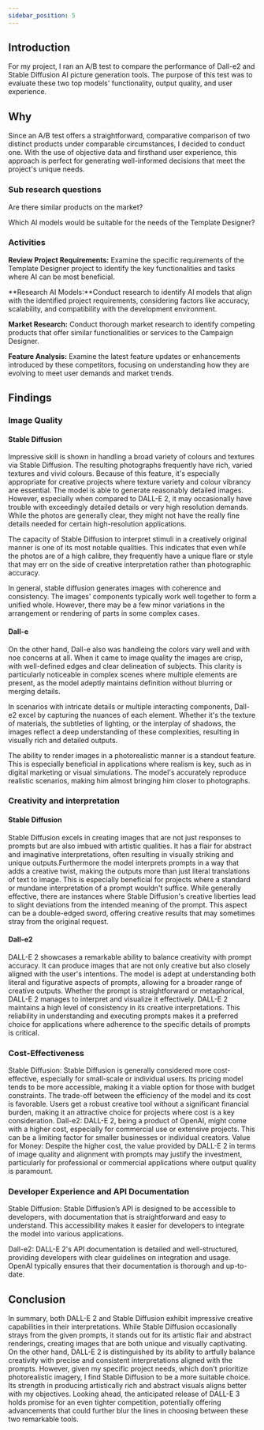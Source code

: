 ```yaml
---
sidebar_position: 5
---
```


## Introduction 

For my project, I ran an A/B test to compare the performance of Dall-e2 and Stable Diffusion AI picture generation tools. The purpose of this test was to evaluate these two top models' functionality, output quality, and user experience.

## Why 

Since an A/B test offers a straightforward, comparative comparison of two distinct products under comparable circumstances, I decided to conduct one. With the use of objective data and firsthand user experience, this approach is perfect for generating well-informed decisions that meet the project's unique needs.



### Sub research questions 
Are there similar products on the market?

Which AI models would be suitable for the needs of the Template Designer?
### Activities 

**Review Project Requirements:** Examine the specific requirements of the Template Designer project to identify the key functionalities and tasks where AI can be most beneficial.

**Research AI Models:**Conduct research to identify AI models that align with the identified project requirements, considering factors like accuracy, scalability, and compatibility with the development environment.

**Market Research:** Conduct thorough market research to identify competing products that offer similar functionalities or services to the Campaign Designer.

**Feature Analysis:** Examine the latest feature updates or enhancements introduced by these competitors, focusing on understanding how they are evolving to meet user demands and market trends.

## Findings 

### Image Quality

#### Stable Diffusion
Impressive skill is shown in handling a broad variety of colours and textures via Stable Diffusion. The resulting photographs frequently have rich, varied textures and vivid colours. Because of this feature, it's especially appropriate for creative projects where texture variety and colour vibrancy are essential.
The model is able to generate reasonably detailed images. However, especially when compared to DALL-E 2, it may occasionally have trouble with exceedingly detailed details or very high resolution demands. While the photos are generally clear, they might not have the really fine details needed for certain high-resolution applications.

The capacity of Stable Diffusion to interpret stimuli in a creatively original manner is one of its most notable qualities. This indicates that even while the photos are of a high calibre, they frequently have a unique flare or style that may err on the side of creative interpretation rather than photographic accuracy.

In general, stable diffusion generates images with coherence and consistency. The images' components typically work well together to form a unified whole. However, there may be a few minor variations in the arrangement or rendering of parts in some complex cases.


#### Dall-e
On the other hand, Dall-e also was handleing the colors vary well and with noe concerns at all. When it came to image quality the images are crisp, with well-defined edges and clear delineation of subjects. This clarity is particularly noticeable in complex scenes where multiple elements are present, as the model adeptly maintains definition without blurring or merging details.

In scenarios with intricate details or multiple interacting components, Dall-e2 excel by capturing the nuances of each element. Whether it's the texture of materials, the subtleties of lighting, or the interplay of shadows, the images reflect a deep understanding of these complexities, resulting in visually rich and detailed outputs.

The ability to render images in a photorealistic manner is a standout feature. This is especially beneficial in applications where realism is key, such as in digital marketing or visual simulations. The model's accurately reproduce realistic scenarios, making him almost bringing him closer to photographs.

### Creativity and interpretation

#### Stable Diffusion
Stable Diffusion excels in creating images that are not just responses to prompts but are also imbued with artistic qualities. It has a flair for abstract and imaginative interpretations, often resulting in visually striking and unique outputs.Furthermore the model interprets prompts in a way that adds a creative twist, making the outputs more than just literal translations of text to image. This is especially beneficial for projects where a standard or mundane interpretation of a prompt wouldn't suffice.
While generally effective, there are instances where Stable Diffusion's creative liberties lead to slight deviations from the intended meaning of the prompt. This aspect can be a double-edged sword, offering creative results that may sometimes stray from the original request.


#### Dall-e2
DALL-E 2 showcases a remarkable ability to balance creativity with prompt accuracy. It can produce images that are not only creative but also closely aligned with the user's intentions. The model is adept at understanding both literal and figurative aspects of prompts, allowing for a broader range of creative outputs. Whether the prompt is straightforward or metaphorical, DALL-E 2 manages to interpret and visualize it effectively.
DALL-E 2 maintains a high level of consistency in its creative interpretations. This reliability in understanding and executing prompts makes it a preferred choice for applications where adherence to the specific details of prompts is critical.

### Cost-Effectiveness
Stable Diffusion: Stable Diffusion is generally considered more cost-effective, especially for small-scale or individual users. Its pricing model tends to be more accessible, making it a viable option for those with budget constraints.
The trade-off between the efficiency of the model and its cost is favorable. Users get a robust creative tool without a significant financial burden, making it an attractive choice for projects where cost is a key consideration.
Dall-e2: DALL-E 2, being a product of OpenAI, might come with a higher cost, especially for commercial use or extensive projects. This can be a limiting factor for smaller businesses or individual creators.
Value for Money: Despite the higher cost, the value provided by DALL-E 2 in terms of image quality and alignment with prompts may justify the investment, particularly for professional or commercial applications where output quality is paramount. 

### Developer Experience and API Documentation 
Stable Diffusion: Stable Diffusion’s API is designed to be accessible to developers, with documentation that is straightforward and easy to understand. This accessibility makes it easier for developers to integrate the model into various applications.

Dall-e2: DALL-E 2's API documentation is detailed and well-structured, providing developers with clear guidelines on integration and usage. OpenAI typically ensures that their documentation is thorough and up-to-date.

## Conclusion 

In summary, both DALL-E 2 and Stable Diffusion exhibit impressive creative capabilities in their interpretations. While Stable Diffusion occasionally strays from the given prompts, it stands out for its artistic flair and abstract renderings, creating images that are both unique and visually captivating. On the other hand, DALL-E 2 is distinguished by its ability to artfully balance creativity with precise and consistent interpretations aligned with the prompts. However, given my specific project needs, which don't prioritize photorealistic imagery, I find Stable Diffusion to be a more suitable choice. Its strength in producing artistically rich and abstract visuals aligns better with my objectives. Looking ahead, the anticipated release of DALL-E 3 holds promise for an even tighter competition, potentially offering advancements that could further blur the lines in choosing between these two remarkable tools.